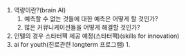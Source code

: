 1.  역량이란?(brain AI)
	1. 예측할 수 없는 것들에 대한 예측은 어떻게 할 것인가?
	2. 많은 커뮤니케이션들을 어떻게 해결할 것인가?
2. 인텔의 경우 스타터팩 제공 예정(스타터팩)(skills for innovation)
3. ai for youth(진로관련 longterm 프로그램)
	1.  